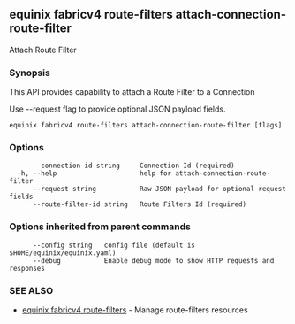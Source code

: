 ## equinix fabricv4 route-filters attach-connection-route-filter

Attach Route Filter

### Synopsis

This API provides capability to attach a Route Filter to a Connection

Use --request flag to provide optional JSON payload fields.

```
equinix fabricv4 route-filters attach-connection-route-filter [flags]
```

### Options

```
      --connection-id string     Connection Id (required)
  -h, --help                     help for attach-connection-route-filter
      --request string           Raw JSON payload for optional request fields
      --route-filter-id string   Route Filters Id (required)
```

### Options inherited from parent commands

```
      --config string   config file (default is $HOME/equinix/equinix.yaml)
      --debug           Enable debug mode to show HTTP requests and responses
```

### SEE ALSO

* [equinix fabricv4 route-filters](equinix_fabricv4_route-filters.md)	 - Manage route-filters resources


